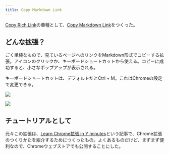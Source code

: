 ```yaml
---
title: Copy Markdown Link
---
```

[Copy Rich Link](https://chrome.google.com/webstore/detail/copy-rich-link/hikiamlgpdcabppakpmemaofmkgknpea)の亜種として、[Copy Markdown Link](https://chrome.google.com/webstore/detail/copy-markdown-link/gkceaaphhbeanfciglgpffnncfpipjpa)をつくった。

どんな拡張？
------

ごく単純なもので、見ているページへのリンクをMarkdown形式でコピーする拡張。アイコンのクリックか、キーボードショートカットから使える。コピーに成功すると、小さなポップアップが表示される。

キーボードショートカットは、デフォルトだとCtrl + M。これはChromeの設定で変更できる。

![](https://lh4.googleusercontent.com/iUnAJWWPR89CRDKlsl_l8N2JPxsfLHz69QoG8OoiGon54fV-UQCSEVG2R7YgMEEVCgHRw3C8t-CREDjBduSwH4elBddPyXogPfqt4zLoLW_plTDxeXLJG4g8XtaPnjX4ndcB_TR0eKEgmFpEqLxb1Q)

![](https://lh5.googleusercontent.com/0uJM0OYZaHYEK6TxW0xDsmxXtEdcReXDIBdQTOI-u8Tmyw5UigYBC48hI2TdKDY_Qo8knG8YRNbZ07syoHtms8ThQ_dXMKP7UD0H22QeTMt0CNk0QceAZ2RP1yjAmC4lymIZj6NdGHnNyJwUrQQpjQ)

チュートリアルとして
----------

元々この拡張は、[Learn Chrome拡張 in Y minutes](https://r7kamura.com/articles/2022-05-18-learn-chrome-extention-in-y-minutes)という記事で、Chrome拡張のつくりかたを紹介するためにつくったもの。よくあるものだけど、まずまず便利なので、Chromeウェブストアでも公開することにした。
